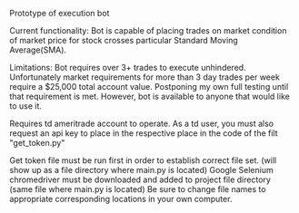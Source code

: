 Prototype of execution bot

Current functionality: Bot is capable of placing trades on market condition of market price for stock crosses particular Standard Moving Average(SMA). 
     
Limitations: Bot requires over 3+ trades to execute unhindered. Unfortunately market requirements for more than 3 day trades per week require a $25,000 total account value. Postponing my own full testing until that requirement is met. However, bot is available to anyone that would like to use it.

Requires td ameritrade account to operate. As a td user, you must also request an api key to place in the respective place in the code of the filt "get_token.py" 

Get token file must be run first in order to establish correct file set. (will show up as a file directory where main.py is located)
Google Selenium chromedriver must be downloaded and added to project file directory (same file where main.py is located)
Be sure to change file names to appropriate corresponding locations in your own computer.

